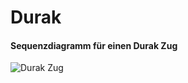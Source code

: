 # Durak

#### Sequenzdiagramm für einen Durak Zug

![Durak Zug](https://www.plantuml.com/plantuml/svg/0/hLNBZjl64jttLnHy5zV6M8QroS983C_uuGHnW20A4i3mfYYMo8wQnN5tKy8eoD_u6xoQdNuiLIZI92LdaXYPXJZihiSvfnvybZB6t3K1NdGHj_2sgvnBMy_N6B61tnt8tohV18AKer-hgTD3k8ontJzlGnkX2BZUsk4wj_6gZIN5pr_9MnNRZakxtjS-qtZzgkKyyRD4BpdxV7Fg6N3FhoCHts4pHhVxSs16Zzvtn6lwWLB2YYw3hxWXph2M7uhW_fXAadhhNfitVaDlFDDvxEdjARB_uViEvt5NDPRjtdC56mo9dFl_ual-d4DL4kuj7y4bLv44GRm7c02NmzN9kIDMTM1rap8rUfHkKc_x2yLCllGLHRtOVJ4i2UTtc0aKnX8MJpK9B1ON5q-0eYI6xr5ImJiEL14xRkKbq2O_0IoWzXGXPRN883g3Kl2RZNDEmqYq7LnSWDXk9OqOv-5S7dBywdXRgMC3F_j6tD-IpnAK3zrWX-A_MCmYE1VQzXeAdmmRpzJu1XuBsBQakKZicoOFzjXj1fkiUS6dB7Gg2dBJjwx-00e4mwfwc18b7ZemCTG6PeHs62GXnJwLMM38a6FNlvtvN0VCXz57qOaSQLsVcz-jcSMdaCXwzImVIc476iXZ7yAXYyVROUw8Itt2fDIgjR0MPeaQaUugjEijx7qijUfoO7LNLGiIvD5JCUYpcsWeyDzGDINQEwQjdZnynrsZYIG41b7u5CVblEKadK0QwznnzT_Kn2oDe3NB7EXOix_LNEWlO1Hz1FiFP7-XUaSmjIkgZn-ZSkPsNQllEV5JiJ_JzVVBBehx5N6N3nJ9SuK5FHXbCt-fUVJhEkkNHoTzSBIcmq8dvS4SBxGRG5kXjjmzm-gQ3Xw3I1EKV6c4Lfb247cF7o8zL5ieCIKWpnIreSJDKv3dLey6_0tLqSPIcQZPjyWbr9WVwIbynqE3lj9qUugbijPCOwTRDlgqJQ2J4DlZHsRYUJgrj9mwyJhmR7bUp5UB0j34yBn6NfFv9Ot4eEBrrOA2YCjFCP1HZcs2nFSdWK6zIK_dnzWEEWnSrF9uAuMf1dogmDRmQa3mTHJ-logn-rS-bB8EbuyVcEsXIzWqn1KTZX_gODH5IXKVVgCz-I21pVOrYMtUjfnRm5AdfqT5ugCLTqx-cwvvcRE99gF2n4vUXg_CRd10SK2hoXtcwDnyLSgyQACLLjQ-KfMkd80gohvJeHvAkpOKjncI5r6KtyjOKS4-EOSXJqTr932BQItMs28-cLlZRb-XpV4sYdXQdMJ5qkG5LQrs51JaHvfBlOBK1ZaXtM7N5E0fFDP23DvzCR-6hqxHsGRPjGsip9EfReWbfBhZf_mWH8cdtlZllOMWARKdvhl5FbkuKwcimm_TE85BKK_5F_KQUjtw-EuG1k-llPawQYRsmd88CYlZeC_IjkNbi1H6Ln2uxfcawvhm9m00 "Durak Zug")
